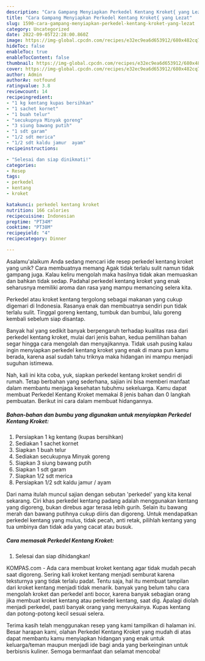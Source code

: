 ```yaml
---
description: "Cara Gampang Menyiapkan Perkedel Kentang Kroket{ yang Lezat"
title: "Cara Gampang Menyiapkan Perkedel Kentang Kroket{ yang Lezat"
slug: 1590-cara-gampang-menyiapkan-perkedel-kentang-kroket-yang-lezat
category: Uncategorized
date: 2022-09-05T22:28:00.860Z
image: https://img-global.cpcdn.com/recipes/e32ec9ea6d653912/680x482cq70/perkedel-kentang-kroket-foto-resep-utama.jpg
hideToc: false
enableToc: true
enableTocContent: false
thumbnail: https://img-global.cpcdn.com/recipes/e32ec9ea6d653912/680x482cq70/perkedel-kentang-kroket-foto-resep-utama.jpg
cover: https://img-global.cpcdn.com/recipes/e32ec9ea6d653912/680x482cq70/perkedel-kentang-kroket-foto-resep-utama.jpg
author: Admin
authorAv: notfound
ratingvalue: 3.8
reviewcount: 14
recipeingredient:
- "1 kg kentang kupas bersihkan"
- "1 sachet kornet"
- "1 buah telur"
- "secukupnya Minyak goreng"
- "3 siung bawang putih"
- "1 sdt garam"
- "1/2 sdt merica"
- "1/2 sdt kaldu jamur  ayam"
recipeinstructions:

- "Selesai dan siap dinikmati!"
categories:
- Resep
tags:
- perkedel
- kentang
- kroket

katakunci: perkedel kentang kroket 
nutrition: 166 calories
recipecuisine: Indonesian
preptime: "PT34M"
cooktime: "PT38M"
recipeyield: "4"
recipecategory: Dinner

---
```



Asalamu'alaikum Anda sedang mencari ide resep perkedel kentang kroket yang unik? Cara membuatnya memang Agak tidak terlalu sulit namun tidak gampang juga. Kalau keliru mengolah maka hasilnya tidak akan memuaskan dan bahkan tidak sedap. Padahal perkedel kentang kroket yang enak seharusnya memiliki aroma dan rasa yang mampu memancing selera kita.


Perkedel atau kroket kentang tergolong sebagai makanan yang cukup digemari di Indonesia. Rasanya enak dan membuatnya sendiri pun tidak terlalu sulit. Tinggal goreng kentang, tumbuk dan bumbui, lalu goreng kembali sebelum siap disantap.

Banyak hal yang sedikit banyak berpengaruh terhadap kualitas rasa dari perkedel kentang kroket, mulai dari jenis bahan, kedua pemilihan bahan segar hingga cara mengolah dan menyajikannya. Tidak usah pusing kalau ingin menyiapkan perkedel kentang kroket yang enak di mana pun kamu berada, karena asal sudah tahu triknya maka hidangan ini mampu menjadi suguhan istimewa.


Nah, kali ini kita coba, yuk, siapkan perkedel kentang kroket sendiri di rumah. Tetap berbahan yang sederhana, sajian ini bisa memberi manfaat dalam membantu menjaga kesehatan tubuhmu sekeluarga. Kamu dapat membuat Perkedel Kentang Kroket memakai 8 jenis bahan dan 0 langkah pembuatan. Berikut ini cara dalam membuat hidangannya.

<!--inarticleads1-->

##### Bahan-bahan dan bumbu yang digunakan untuk menyiapkan Perkedel Kentang Kroket:

1. Persiapkan 1 kg kentang (kupas bersihkan)
1. Sediakan 1 sachet kornet
1. Siapkan 1 buah telur
1. Sediakan secukupnya Minyak goreng
1. Siapkan 3 siung bawang putih
1. Siapkan 1 sdt garam
1. Siapkan 1/2 sdt merica
1. Persiapkan 1/2 sdt kaldu jamur / ayam


Dari nama itulah muncul sajian dengan sebutan &#39;perkedel&#39; yang kita kenal sekarang. Ciri khas perkedel kentang padang adalah menggunakan kentang yang digoreng, bukan direbus agar terasa lebih gurih. Selain itu bawang merah dan bawang putihnya cukup diiris dan digoreng. Untuk mendapatkan perkedel kentang yang mulus, tidak pecah, anti retak, pilihlah kentang yang tua umbinya dan tidak ada yang cacat atau busuk. 

<!--inarticleads2-->

##### Cara memasak Perkedel Kentang Kroket:


1. Selesai dan siap dihidangkan!

KOMPAS.com - Ada cara membuat kroket kentang agar tidak mudah pecah saat digoreng. Sering kali kroket kentang menjadi semburat karena teksturnya yang tidak terlalu padat. Tentu saja, hal itu membuat tampilan dari kroket kentang menjadi tidak menarik. banyak yang belum tahu cara mengolah kroket dan perkedel anti bocor, karena banyak sebagian orang jika membuat kroket kentang atau perkedel kentang, saat dig. Apalagi diolah menjadi perkedel, pasti banyak orang yang menyukainya. Kupas kentang dan potong-potong kecil sesuai selera. 

Terima kasih telah menggunakan resep yang kami tampilkan di halaman ini. Besar harapan kami, olahan Perkedel Kentang Kroket yang mudah di atas dapat membantu kamu menyiapkan hidangan yang enak untuk keluarga/teman maupun menjadi ide bagi anda yang berkeinginan untuk berbisnis kuliner. Semoga bermanfaat dan selamat mencoba!

